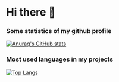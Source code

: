 # Hi there 👋

### Some statistics of my github profile
[![Anurag's GitHub stats](https://github-readme-stats.vercel.app/api?username=alexbidenko1998&show_icons=true&theme=radical)](https://github.com/anuraghazra/github-readme-stats)

### Most used languages in my projects
[![Top Langs](https://github-readme-stats.vercel.app/api/top-langs/?username=alexbidenko1998&hide=html,css,php,javascript&layout=compact)](https://github.com/anuraghazra/github-readme-stats)

<!--
**alexbidenko1998/alexbidenko1998** is a ✨ _special_ ✨ repository because its `README.md` (this file) appears on your GitHub profile.

Here are some ideas to get you started:

- 🔭 I’m currently working on ...
- 🌱 I’m currently learning ...
- 👯 I’m looking to collaborate on ...
- 🤔 I’m looking for help with ...
- 💬 Ask me about ...
- 📫 How to reach me: ...
- 😄 Pronouns: ...
- ⚡ Fun fact: ...
-->
